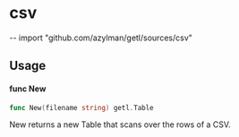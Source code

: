 # csv
--
    import "github.com/azylman/getl/sources/csv"


## Usage

#### func  New

```go
func New(filename string) getl.Table
```
New returns a new Table that scans over the rows of a CSV.
